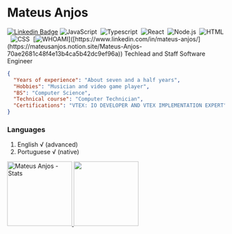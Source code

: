 # Mateus Anjos

[![Linkedin Badge](https://img.shields.io/badge/-LinkedIn-blue?style=flat-square&logo=Linkedin&logoColor=white&link=https://www.linkedin.com/in/mateus-anjos/)](https://www.linkedin.com/in/mateus-anjos/)
![JavaScript](https://img.shields.io/badge/-JavaScript-333333?style=flat&logo=javascript)&nbsp;
![Typescript](https://img.shields.io/badge/-typescript-333333?style=flat&logo=typescript)&nbsp;
![React](https://img.shields.io/badge/-React-333333?style=flat&logo=react)&nbsp;
![Node.js](https://img.shields.io/badge/-Node.js-333333?style=flat&logo=node.js)&nbsp;
![HTML](https://img.shields.io/badge/-HTML-333333?style=flat&logo=HTML5)&nbsp;
![CSS](https://img.shields.io/badge/-CSS-333333?style=flat&logo=CSS3&logoColor=1572B6)&nbsp;
[![WHOAMI]([https://img.shields.io/badge/-LinkedIn-blue?style=flat-square&logo=Linkedin&logoColor=white](https://img.shields.io/badge/-WHOAMI-000000?style=flat&logo=notion)&link=[https://www.linkedin.com/in/mateus-anjos/](https://mateusanjos.notion.site/Mateus-Anjos-70ae2681c48f4e13b4ca5b42dc9ef96a))]([https://www.linkedin.com/in/mateus-anjos/](https://mateusanjos.notion.site/Mateus-Anjos-70ae2681c48f4e13b4ca5b42dc9ef96a))
Techlead and Staff Software Engineer

```json
{
  "Years of experience": "About seven and a half years",
  "Hobbies": "Musician and video game player",
  "BS": "Computer Science",
  "Technical course": "Computer Technician",
  "Certifications": "VTEX: IO DEVELOPER AND VTEX IMPLEMENTATION EXPERT"
}
```

### Languages

1. English √ (advanced)
2. Portuguese √ (native)


<p align="left">
  <a href="https://github.com/clsjunnior">
   <img height="150em" alt="Mateus Anjos - Stats" src="https://github-readme-stats-eight-theta.vercel.app/api?username=omateusanjos&show_icons=true&theme=react&include_all_commits=true&count_private=true&hide=issues,contribs" />

   <img height="150em" src="https://github-readme-stats.vercel.app/api/top-langs/?username=omateusanjos&&layout=compact&theme=react" />
   </a>
 </p>
